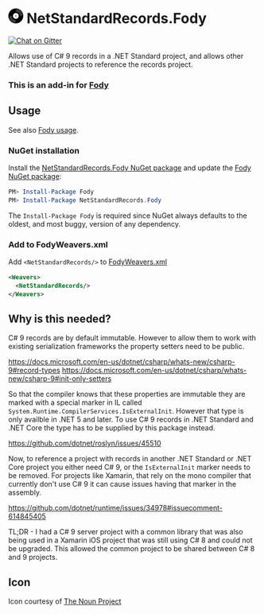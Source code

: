 # <img src="package_icon.png" height="30px"> NetStandardRecords.Fody

[![Chat on Gitter](https://img.shields.io/gitter/room/fody/fody.svg)](https://gitter.im/Fody/Fody)

Allows use of C# 9 records in a .NET Standard project, and allows other .NET Standard projects to reference the records project.

### This is an add-in for [Fody](https://github.com/Fody/Home/)


## Usage

See also [Fody usage](https://github.com/Fody/Home/blob/master/pages/usage.md).


### NuGet installation

Install the [NetStandardRecords.Fody NuGet package](https://www.nuget.org/packages/NetStandardRecords.Fody) and update the [Fody NuGet package](https://nuget.org/packages/Fody/):

```powershell
PM> Install-Package Fody
PM> Install-Package NetStandardRecords.Fody
```

The `Install-Package Fody` is required since NuGet always defaults to the oldest, and most buggy, version of any dependency.


### Add to FodyWeavers.xml

Add `<NetStandardRecords/>` to [FodyWeavers.xml](https://github.com/Fody/Home/blob/master/pages/usage.md#add-fodyweaversxml)

```xml
<Weavers>
  <NetStandardRecords/>
</Weavers>
```

## Why is this needed?

C# 9 records are by default immutable. However to allow them to work with existing serialization frameworks the property setters need to be public.

https://docs.microsoft.com/en-us/dotnet/csharp/whats-new/csharp-9#record-types
https://docs.microsoft.com/en-us/dotnet/csharp/whats-new/csharp-9#init-only-setters

So that the compiler knows that these properties are immutable they are marked with a special marker in IL called `System.Runtime.CompilerServices.IsExternalInit`. However that type is only availble in .NET 5 and later. To use C# 9 records in .NET Standard and .NET Core the type has to be supplied by this package instead.

https://github.com/dotnet/roslyn/issues/45510

Now, to reference a project with records in another .NET Standard or .NET Core project you either need C# 9, or the `IsExternalInit` marker needs to be removed. For projects like Xamarin, that rely on the mono compiler that currently don't use C# 9 it can cause issues having that marker in the assembly.

https://github.com/dotnet/runtime/issues/34978#issuecomment-614845405

TL;DR - I had a C# 9 server project with a common library that was also being used in a Xamarin iOS project that was still using C# 8 and could not be upgraded. This allowed the common project to be shared between C# 8 and 9 projects.


## Icon

Icon courtesy of [The Noun Project](https://thenounproject.com)
